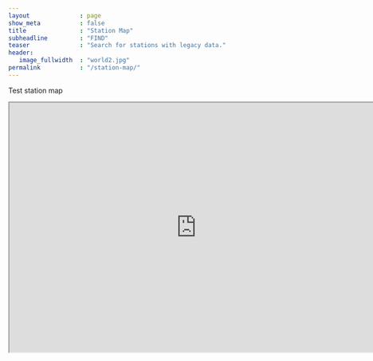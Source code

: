 ```yaml
---
layout              : page
show_meta           : false
title               : "Station Map"
subheadline         : "FIND"
teaser              : "Search for stations with legacy data."
header:
   image_fullwidth  : "world2.jpg"
permalink           : "/station-map/"
---
```


Test station map


<iframe src="https://ljhwang.github.io/Legacy-Seismic-Data/pages/maps/Carnegie.html" width="750px" height="500px"></iframe>
